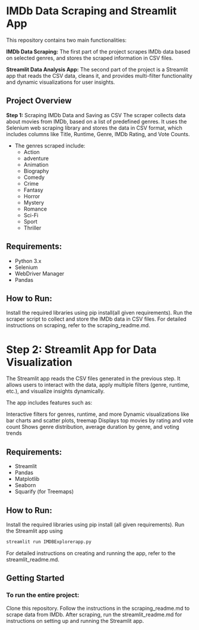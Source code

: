 # IMDb Data Scraping and Streamlit App
This repository contains two main functionalities:

**IMDb Data Scraping:** The first part of the project scrapes IMDb data based on selected genres, and stores the scraped information in CSV files.

**Streamlit Data Analysis App:** The second part of the project is a Streamlit app that reads the CSV data, cleans it, and provides multi-filter functionality and dynamic visualizations for user insights.

## Project Overview

**Step 1:** Scraping IMDb Data and Saving as CSV
The scraper collects data about movies from IMDb, based on a list of predefined genres. It uses the Selenium web scraping library and stores the data in CSV format, which includes columns like Title, Runtime, Genre, IMDb Rating, and Vote Counts. 

- The genres scraped include:
  - Action
  - adventure
  - Animation
  - Biography
  - Comedy
  - Crime
  - Fantasy
  - Horror
  - Mystery
  - Romance
  - Sci-Fi
  - Sport
  - Thriller

## Requirements:

- Python 3.x
- Selenium
- WebDriver Manager
- Pandas

## How to Run:

Install the required libraries using pip install(all given requirements).
Run the scraper script to collect and store the IMDb data in CSV files.
For detailed instructions on scraping, refer to the scraping_readme.md.

# Step 2: Streamlit App for Data Visualization
The Streamlit app reads the CSV files generated in the previous step. It allows users to interact with the data, apply multiple filters (genre, runtime, etc.), and visualize insights dynamically. 

The app includes features such as:

Interactive filters for genres, runtime, and more
Dynamic visualizations like bar charts and scatter plots, treemap
Displays top movies by rating and vote count
Shows genre distribution, average duration by genre, and voting trends

## Requirements:

- Streamlit
- Pandas
- Matplotlib
- Seaborn
- Squarify (for Treemaps)

## How to Run:

Install the required libraries using pip install (all given requirements).
Run the Streamlit app using 
  ```sh
  streamlit run IMDBExplorerapp.py
  ```
For detailed instructions on creating and running the app, refer to the streamlit_readme.md.

## Getting Started
### To run the entire project:

Clone this repository.
Follow the instructions in the scraping_readme.md to scrape data from IMDb.
After scraping, run the streamlit_readme.md for instructions on setting up and running the Streamlit app.
